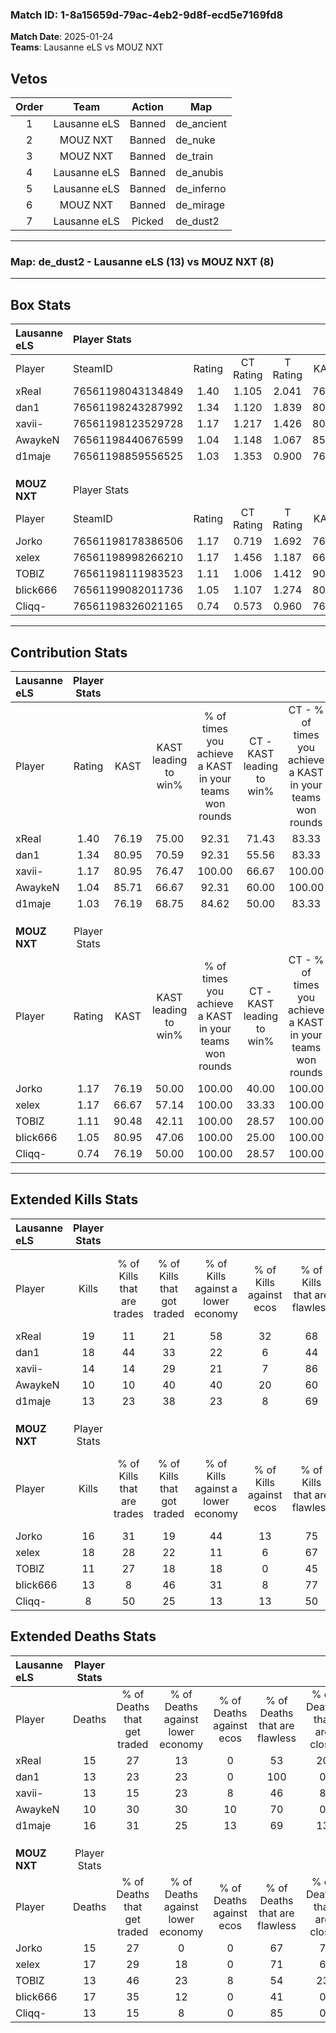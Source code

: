 ### Match ID: 1-8a15659d-79ac-4eb2-9d8f-ecd5e7169fd8  
**Match Date**: 2025-01-24  
**Teams**: Lausanne eLS vs MOUZ NXT  

## Vetos  

| Order | Team | Action | Map |
| :---: | :--: | :----: | --- |
| 1 | Lausanne eLS | Banned | de_ancient |
| 2 | MOUZ NXT | Banned | de_nuke |
| 3 | MOUZ NXT | Banned | de_train |
| 4 | Lausanne eLS | Banned | de_anubis |
| 5 | Lausanne eLS | Banned | de_inferno |
| 6 | MOUZ NXT | Banned | de_mirage |
| 7 | Lausanne eLS | Picked | de_dust2 |

---  

### **Map**: de_dust2 - Lausanne eLS (13) vs MOUZ NXT (8)  
---  

## Box Stats  

| **Lausanne eLS** | Player Stats      |        |           |          |       |       |       |         |        |      |     |
| :- | :- | :-: | :-: | :-: | :-: | :-: | :-: | :-: | :-: | :-: | :-: |
| Player           | SteamID           | Rating | CT Rating | T Rating | KAST  |  ADR  | Kills | Assists | Deaths | K/D  | HS% |
| xReal            | 76561198043134849 |  1.40  |   1.105   |  2.041   | 76.19 | 110.1 |  19   |    7    |   15   | 1.27 | 36  |
| dan1             | 76561198243287992 |  1.34  |   1.120   |  1.839   | 80.95 | 80.8  |  18   |    3    |   13   | 1.38 | 44  |
| xavii-           | 76561198123529728 |  1.17  |   1.217   |  1.426   | 80.95 | 79.4  |  14   |    4    |   13   | 1.08 | 35  |
| AwaykeN          | 76561198440676599 |  1.04  |   1.148   |  1.067   | 85.71 | 52.1  |  10   |    5    |   10   | 1.00 | 30  |
| d1maje           | 76561198859556525 |  1.03  |   1.353   |  0.900   | 76.19 | 79.3  |  13   |    6    |   16   | 0.81 | 76  |
|                  |                   |        |           |          |       |       |       |         |        |      |     |
|                  |                   |        |           |          |       |       |       |         |        |      |     |
|                  |                   |        |           |          |       |       |       |         |        |      |     |
| **MOUZ NXT**     | Player Stats      |        |           |          |       |       |       |         |        |      |     |
| Player           | SteamID           | Rating | CT Rating | T Rating | KAST  |  ADR  | Kills | Assists | Deaths | K/D  | HS% |
| Jorko            | 76561198178386506 |  1.17  |   0.719   |  1.692   | 76.19 | 77.6  |  16   |    6    |   15   | 1.07 | 50  |
| xelex            | 76561198998266210 |  1.17  |   1.456   |  1.187   | 66.67 | 89.1  |  18   |    6    |   17   | 1.06 | 50  |
| TOBlZ            | 76561198111983523 |  1.11  |   1.006   |  1.412   | 90.48 | 68.3  |  11   |   10    |   13   | 0.85 | 63  |
| blick666         | 76561199082011736 |  1.05  |   1.107   |  1.274   | 80.95 | 82.6  |  13   |    6    |   17   | 0.76 | 46  |
| Cliqq-           | 76561198326021165 |  0.74  |   0.573   |  0.960   | 76.19 | 34.8  |   8   |    3    |   13   | 0.62 | 62  |
---  

## Contribution Stats  

| **Lausanne eLS** | Player Stats |       |                      |                                                        |                           |                                                             |                          |                                                            |
| :- | :-: | :-: | :-: | :-: | :-: | :-: | :-: | :-: |
| Player           |    Rating    | KAST  | KAST leading to win% | % of times you achieve a KAST in your teams won rounds | CT - KAST leading to win% | CT - % of times you achieve a KAST in your teams won rounds | T - KAST leading to win% | T - % of times you achieve a KAST in your teams won rounds |
| xReal            |     1.40     | 76.19 |        75.00         |                         92.31                          |           71.43           |                            83.33                            |          77.78           |                           100.00                           |
| dan1             |     1.34     | 80.95 |        70.59         |                         92.31                          |           55.56           |                            83.33                            |          87.50           |                           100.00                           |
| xavii-           |     1.17     | 80.95 |        76.47         |                         100.00                         |           66.67           |                           100.00                            |          87.50           |                           100.00                           |
| AwaykeN          |     1.04     | 85.71 |        66.67         |                         92.31                          |           60.00           |                           100.00                            |          75.00           |                           85.71                            |
| d1maje           |     1.03     | 76.19 |        68.75         |                         84.62                          |           50.00           |                            83.33                            |          100.00          |                           85.71                            |
|                  |              |       |                      |                                                        |                           |                                                             |                          |                                                            |
|                  |              |       |                      |                                                        |                           |                                                             |                          |                                                            |
|                  |              |       |                      |                                                        |                           |                                                             |                          |                                                            |
| **MOUZ NXT**     | Player Stats |       |                      |                                                        |                           |                                                             |                          |                                                            |
| Player           |    Rating    | KAST  | KAST leading to win% | % of times you achieve a KAST in your teams won rounds | CT - KAST leading to win% | CT - % of times you achieve a KAST in your teams won rounds | T - KAST leading to win% | T - % of times you achieve a KAST in your teams won rounds |
| Jorko            |     1.17     | 76.19 |        50.00         |                         100.00                         |           40.00           |                           100.00                            |          54.55           |                           100.00                           |
| xelex            |     1.17     | 66.67 |        57.14         |                         100.00                         |           33.33           |                           100.00                            |          75.00           |                           100.00                           |
| TOBlZ            |     1.11     | 90.48 |        42.11         |                         100.00                         |           28.57           |                           100.00                            |          50.00           |                           100.00                           |
| blick666         |     1.05     | 80.95 |        47.06         |                         100.00                         |           25.00           |                           100.00                            |          66.67           |                           100.00                           |
| Cliqq-           |     0.74     | 76.19 |        50.00         |                         100.00                         |           28.57           |                           100.00                            |          66.67           |                           100.00                           |
---  

## Extended Kills Stats  

| **Lausanne eLS** | Player Stats |                            |                            |                                    |                         |                              |                                 |                                       |                    |           |
| :- | :-: | :-: | :-: | :-: | :-: | :-: | :-: | :-: | :-: | :-: |
| Player           |    Kills     | % of Kills that are trades | % of Kills that got traded | % of Kills against a lower economy | % of Kills against ecos | % of Kills that are flawless | % of Kills that are close duels | % of Kills that are assisted by flash | Pistol Round Kills | AWP Kills |
| xReal            |      19      |             11             |             21             |                 58                 |           32            |              68              |                5                |                   5                   |         0          |     1     |
| dan1             |      18      |             44             |             33             |                 22                 |            6            |              44              |                6                |                   0                   |         0          |     2     |
| xavii-           |      14      |             14             |             29             |                 21                 |            7            |              86              |                0                |                   0                   |         0          |     2     |
| AwaykeN          |      10      |             10             |             40             |                 40                 |           20            |              60              |               10                |                  10                   |         5          |     0     |
| d1maje           |      13      |             23             |             38             |                 23                 |            8            |              69              |               15                |                   0                   |         0          |     1     |
|                  |              |                            |                            |                                    |                         |                              |                                 |                                       |                    |           |
|                  |              |                            |                            |                                    |                         |                              |                                 |                                       |                    |           |
|                  |              |                            |                            |                                    |                         |                              |                                 |                                       |                    |           |
| **MOUZ NXT**     | Player Stats |                            |                            |                                    |                         |                              |                                 |                                       |                    |           |
| Player           |    Kills     | % of Kills that are trades | % of Kills that got traded | % of Kills against a lower economy | % of Kills against ecos | % of Kills that are flawless | % of Kills that are close duels | % of Kills that are assisted by flash | Pistol Round Kills | AWP Kills |
| Jorko            |      16      |             31             |             19             |                 44                 |           13            |              75              |                6                |                   0                   |         5          |     1     |
| xelex            |      18      |             28             |             22             |                 11                 |            6            |              67              |                0                |                   6                   |         0          |     3     |
| TOBlZ            |      11      |             27             |             18             |                 18                 |            0            |              45              |               18                |                   9                   |         0          |     1     |
| blick666         |      13      |             8              |             46             |                 31                 |            8            |              77              |                8                |                   0                   |         0          |     0     |
| Cliqq-           |      8       |             50             |             25             |                 13                 |           13            |              50              |               25                |                   0                   |         0          |     2     |
## Extended Deaths Stats  

| **Lausanne eLS** | Player Stats |                             |                                   |                          |                               |                            |                           |               |
| :- | :-: | :-: | :-: | :-: | :-: | :-: | :-: | :-: |
| Player           |    Deaths    | % of Deaths that get traded | % of Deaths against lower economy | % of Deaths against ecos | % of Deaths that are flawless | % of Deaths that are close | % of Deaths while blinded | Deaths to AWP |
| xReal            |      15      |             27              |                13                 |            0             |              53               |             20             |             7             |       1       |
| dan1             |      13      |             23              |                23                 |            0             |              100              |             0              |             0             |       1       |
| xavii-           |      13      |             15              |                23                 |            8             |              46               |             8              |             0             |       1       |
| AwaykeN          |      10      |             30              |                30                 |            10            |              70               |             0              |             0             |       1       |
| d1maje           |      16      |             31              |                25                 |            13            |              69               |             13             |             6             |       1       |
|                  |              |                             |                                   |                          |                               |                            |                           |               |
|                  |              |                             |                                   |                          |                               |                            |                           |               |
|                  |              |                             |                                   |                          |                               |                            |                           |               |
| **MOUZ NXT**     | Player Stats |                             |                                   |                          |                               |                            |                           |               |
| Player           |    Deaths    | % of Deaths that get traded | % of Deaths against lower economy | % of Deaths against ecos | % of Deaths that are flawless | % of Deaths that are close | % of Deaths while blinded | Deaths to AWP |
| Jorko            |      15      |             27              |                 0                 |            0             |              67               |             7              |             7             |       2       |
| xelex            |      17      |             29              |                18                 |            0             |              71               |             6              |             0             |       1       |
| TOBlZ            |      13      |             46              |                23                 |            8             |              54               |             23             |             0             |       1       |
| blick666         |      17      |             35              |                12                 |            0             |              41               |             0              |             6             |       1       |
| Cliqq-           |      13      |             15              |                 8                 |            0             |              85               |             0              |             0             |       0       |
